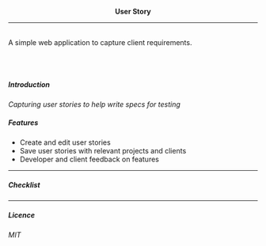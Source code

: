 <p align="center">
  <b>User Story</b>
</p>
<hr>
<br>
A simple web application to capture client requirements.

<br><br>
<h5>Introduction</h5>
<em>Capturing user stories to help write specs for testing</em>

<br>

<h5>Features</h5>

<ul>
  <li>Create and edit user stories</li>
  <li>Save user stories with relevant projects and clients</li>
  <li>Developer and client feedback on features</li>
</ul>

<hr>

<h5>Checklist</h5>


<hr>
<h5>Licence</h5>
<em>MIT</em>
